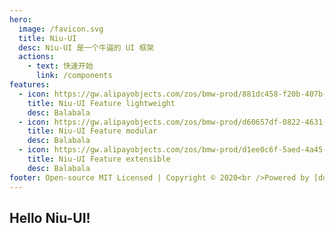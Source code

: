 ```yaml
---
hero:
  image: /favicon.svg
  title: Niu-UI
  desc: Niu-UI 是一个牛逼的 UI 框架
  actions:
    - text: 快速开始
      link: /components
features:
  - icon: https://gw.alipayobjects.com/zos/bmw-prod/881dc458-f20b-407b-947a-95104b5ec82b/k79dm8ih_w144_h144.png
    title: Niu-UI Feature lightweight
    desc: Balabala
  - icon: https://gw.alipayobjects.com/zos/bmw-prod/d60657df-0822-4631-9d7c-e7a869c2f21c/k79dmz3q_w126_h126.png
    title: Niu-UI Feature modular
    desc: Balabala
  - icon: https://gw.alipayobjects.com/zos/bmw-prod/d1ee0c6f-5aed-4a45-a507-339a4bfe076c/k7bjsocq_w144_h144.png
    title: Niu-UI Feature extensible
    desc: Balabala
footer: Open-source MIT Licensed | Copyright © 2020<br />Powered by [dumi](https://d.umijs.org)
---
```


## Hello Niu-UI!
